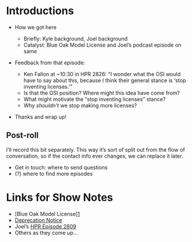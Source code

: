 # Introductions

- How we got here
  * Briefly: Kyle background, Joel background 
  * Catalyst: Blue Oak Model License and Joel’s podcast episode on same

- Feedback from that episode: 
  * Ken Fallon at ~10:30 in HPR 2826: "I wonder what the OSI would have to say about this, because I think their general stance is ‘stop inventing licenses.’"
  * Is that the OSI position? Where might this idea have come from?
  * What might motivate the “stop inventing licenses” stance?
  * Why *shouldn't* we stop making more licenses?
  
- Thanks and wrap up!

## Post-roll

I’ll record this bit separately. This way it’s sort of split out from the flow of conversation, so if the contact info ever changes, we can replace it later.

- Get in touch: where to send questions
- (?) where to find more episodes

# Links for Show Notes

- [Blue Oak Model License][1](https://blueoakcouncil.org/license/1.0.0)
- [Deprecation Notice](https://writing.kemitchell.com/2019/03/09/Deprecation-Notice.html)
- Joel’s [HPR Episode 2809](http://hackerpublicradio.org/eps.php?id=2809)
- Others as they come up…
